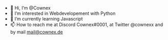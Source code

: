 - 👋 Hi, I’m @Cownex
- 👀 I’m interested in Webdevelopement with Python
- 🌱 I’m currently learning Javascript
- 📫 How to reach me at Discord Cownex#0001, at Twitter @cownexx and by mail mail@cownex.de
